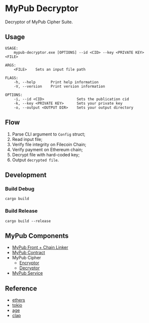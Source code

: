 # MyPub Decryptor

Decryptor of MyPub Cipher Suite.

## Usage

```
USAGE:
    mypub-decryptor.exe [OPTIONS] --id <CID> --key <PRIVATE KEY> <FILE>

ARGS:
    <FILE>    Sets an input file path

FLAGS:
    -h, --help       Print help information
    -V, --version    Print version information

OPTIONS:
    -i, --id <CID>               Sets the publication cid
    -k, --key <PRIVATE KEY>      Sets your private key
    -o, --output <OUTPUT DIR>    Sets your output directory
```

## Flow

1. Parse CLI argument to `Config` struct;
2. Read input file;
3. Verify file integrity on Filecoin Chain;
4. Verify payment on Ethereum chain;
5. Decrypt file with hard-coded key;
6. Output `decrypted file`.

## Development

### Build Debug

```shell
cargo build
```

### Build Release

```shell
cargo build --release
```

## MyPub Components

* [MyPub Front + Chain Linker](https://github.com/yepengding/MyPub/tree/main/ui)
* [MyPub Contract](https://github.com/yepengding/MyPub/tree/main/contracts)
* MyPub Cipher
    - [Encryptor](https://github.com/yepengding/MyPubEncryptor)
    - [Decryptor](https://github.com/yepengding/MyPubDecryptor)
* [MyPub Service](https://github.com/yepengding/MyPubService)

## Reference

- [ethers](https://docs.rs/ethers/0.5.1/ethers/)
- [tokio](https://docs.rs/tokio/1.10.1/tokio/)
- [age](https://docs.rs/age/0.6.0/age/)
- [clap](https://docs.rs/clap/3.0.0-beta.4/clap/)

